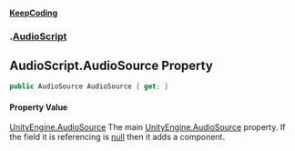 #### [KeepCoding](index.md 'index')
### [](.md '').[AudioScript](AudioScript.md 'AudioScript')
## AudioScript.AudioSource Property
```csharp
public AudioSource AudioSource { get; }
```
#### Property Value
[UnityEngine.AudioSource](https://docs.microsoft.com/en-us/dotnet/api/UnityEngine.AudioSource 'UnityEngine.AudioSource')
The main [UnityEngine.AudioSource](https://docs.microsoft.com/en-us/dotnet/api/UnityEngine.AudioSource 'UnityEngine.AudioSource') property. If the field it is referencing is [null](https://docs.microsoft.com/en-us/dotnet/csharp/language-reference/keywords/null 'https://docs.microsoft.com/en-us/dotnet/csharp/language-reference/keywords/null') then it adds a component.  
